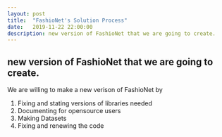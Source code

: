 ```yaml
---
layout: post
title:  "FashioNet's Solution Process"
date:   2019-11-22 22:00:00
description: new version of FashioNet that we are going to create.
---
```


## new version of FashioNet that we are going to create.

We are willing to make a new verison of FashioNet by  

1. Fixing and stating versions of libraries needed
1. Documenting for opensource users
1. Making Datasets
1. Fixing and renewing the code